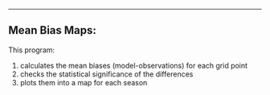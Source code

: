 ---------------
Mean Bias Maps:
---------------

This program:
1. calculates the mean biases (model-observations) for each grid point 
2. checks the statistical significance of the differences
3. plots them into a map for each season
